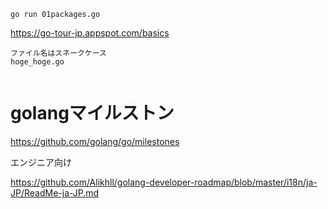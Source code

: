 


```
go run 01packages.go
```


https://go-tour-jp.appspot.com/basics


```
ファイル名はスネークケース
hoge_hoge.go


```

# golangマイルストン

    
https://github.com/golang/go/milestones

    

エンジニア向け
    
https://github.com/Alikhll/golang-developer-roadmap/blob/master/i18n/ja-JP/ReadMe-ja-JP.md
